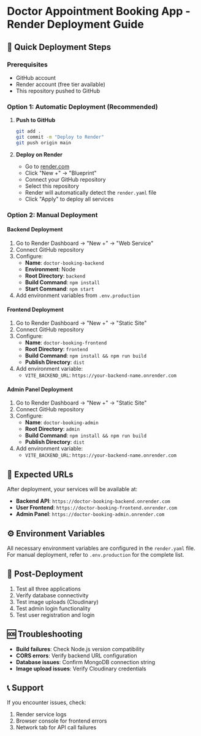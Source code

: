 # Doctor Appointment Booking App - Render Deployment Guide

## 🚀 Quick Deployment Steps

### Prerequisites
- GitHub account
- Render account (free tier available)
- This repository pushed to GitHub

### Option 1: Automatic Deployment (Recommended)

1. **Push to GitHub**
   ```bash
   git add .
   git commit -m "Deploy to Render"
   git push origin main
   ```

2. **Deploy on Render**
   - Go to [render.com](https://render.com)
   - Click "New +" → "Blueprint"
   - Connect your GitHub repository
   - Select this repository
   - Render will automatically detect the `render.yaml` file
   - Click "Apply" to deploy all services

### Option 2: Manual Deployment

#### Backend Deployment
1. Go to Render Dashboard → "New +" → "Web Service"
2. Connect GitHub repository
3. Configure:
   - **Name**: `doctor-booking-backend`
   - **Environment**: Node
   - **Root Directory**: `backend`
   - **Build Command**: `npm install`
   - **Start Command**: `npm start`
4. Add environment variables from `.env.production`

#### Frontend Deployment
1. Go to Render Dashboard → "New +" → "Static Site"
2. Connect GitHub repository
3. Configure:
   - **Name**: `doctor-booking-frontend`
   - **Root Directory**: `frontend`
   - **Build Command**: `npm install && npm run build`
   - **Publish Directory**: `dist`
4. Add environment variable:
   - `VITE_BACKEND_URL`: `https://your-backend-name.onrender.com`

#### Admin Panel Deployment
1. Go to Render Dashboard → "New +" → "Static Site"
2. Connect GitHub repository
3. Configure:
   - **Name**: `doctor-booking-admin`
   - **Root Directory**: `admin`
   - **Build Command**: `npm install && npm run build`
   - **Publish Directory**: `dist`
4. Add environment variable:
   - `VITE_BACKEND_URL`: `https://your-backend-name.onrender.com`

## 🔗 Expected URLs

After deployment, your services will be available at:
- **Backend API**: `https://doctor-booking-backend.onrender.com`
- **User Frontend**: `https://doctor-booking-frontend.onrender.com`
- **Admin Panel**: `https://doctor-booking-admin.onrender.com`

## ⚙️ Environment Variables

All necessary environment variables are configured in the `render.yaml` file.
For manual deployment, refer to `.env.production` for the complete list.

## 🔧 Post-Deployment

1. Test all three applications
2. Verify database connectivity
3. Test image uploads (Cloudinary)
4. Test admin login functionality
5. Test user registration and login

## 🆘 Troubleshooting

- **Build failures**: Check Node.js version compatibility
- **CORS errors**: Verify backend URL configuration
- **Database issues**: Confirm MongoDB connection string
- **Image upload issues**: Verify Cloudinary credentials

## 📞 Support

If you encounter issues, check:
1. Render service logs
2. Browser console for frontend errors
3. Network tab for API call failures
